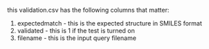 this validation.csv has the following columns that matter:

1. expectedmatch - this is the expected structure in SMILES format
1. validated - this is 1 if the test is turned on
1. filename - this is the input query filename
